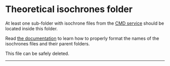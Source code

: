 # Theoretical isochrones folder

At least one sub-folder with isochrone files from the [CMD service][1] should
be located inside this folder.

Read [the documentation][2] to learn how to properly format the names of the
isochrones files and their parent folders.

This file can be safely deleted.

_________________________________________
[1]: http://stev.oapd.inaf.it/cgi-bin/cmd
[2]: http://asteca.readthedocs.org/en/latest/running.html#theoretical-isochrones